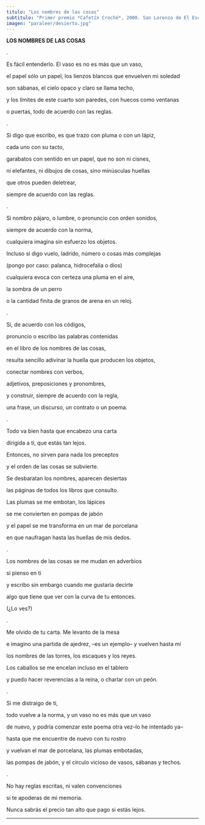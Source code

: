 ```yaml
---
titulo: "Los nombres de las cosas"
subtitulo: "Primer premio *Cafetín Croché*, 2000. San Lorenzo de El Escorial (Madrid)"
imagen: "paraleer/desierto.jpg"
---
```

 **LOS NOMBRES DE LAS COSAS**

.

Es fácil entenderlo. El vaso es no es más que un vaso,

el papel sólo un papel, los lienzos blancos que envuelven mi soledad

son sábanas, el cielo opaco y claro se llama techo,

y los límites de este cuarto son paredes, con huecos como ventanas

o puertas, todo de acuerdo con las reglas.

.

Si digo que escribo, es que trazo con pluma o con un lápiz,

cada uno con su tacto,

garabatos con sentido en un papel, que no son ni cisnes,

ni elefantes, ni dibujos de cosas, sino minúsculas huellas

que otros pueden deletrear,

siempre de acuerdo con las reglas.

.

Si nombro pájaro, o lumbre, o pronuncio con orden sonidos,

siempre de acuerdo con la norma,

cualquiera imagina sin esfuerzo los objetos.

Incluso si digo vuelo, ladrido, número o cosas más complejas

(pongo por caso: palanca, hidrocefalia o dios)

cualquiera evoca con certeza una pluma en el aire,

la sombra de un perro

o la cantidad finita de granos de arena en un reloj.

.

Si, de acuerdo con los códigos,

pronuncio o escribo las palabras contenidas

en el libro de los nombres de las cosas,

resulta sencillo adivinar la huella que producen los objetos,

conectar nombres con verbos,

adjetivos, preposiciones y pronombres,

y construir, siempre de acuerdo con la regla,

una frase, un discurso, un contrato o un poema.

.

Todo va bien hasta que encabezo una carta

dirigida a ti, que estás tan lejos.

Entonces, no sirven para nada los preceptos

y el orden de las cosas se subvierte.

Se desbaratan los nombres, aparecen desiertas

las páginas de todos los libros que consulto.

Las plumas se me embotan, los lápices

se me convierten en pompas de jabón

y el papel se me transforma en un mar de porcelana

en que naufragan hasta las huellas de mis dedos.

.

Los nombres de las cosas se me mudan en adverbios

si pienso en ti

y escribo sin embargo cuando me gustaría decirte

algo que tiene que ver con la curva de tu entonces.

(¿Lo ves?)

.

Me olvido de tu carta. Me levanto de la mesa

e imagino una partida de ajedrez, –es un ejemplo– y vuelven hasta mí

los nombres de las torres, los escaques y los reyes.

Los caballos se me encelan incluso en el tablero

y puedo hacer reverencias a la reina, o charlar con un peón.

.

Si me distraigo de ti,

todo vuelve a la norma, y un vaso no es más que un vaso

de nuevo, y podría comenzar este poema otra vez–lo he intentado ya–

hasta que me encuentre de nuevo con tu rostro

y vuelvan el mar de porcelana, las plumas embotadas,

las pompas de jabón, y el círculo vicioso de vasos, sábanas y techos.

.

No hay reglas escritas, ni valen convenciones

si te apoderas de mi memoria.

Nunca sabrás el precio tan alto que pago si estás lejos.

* * *
